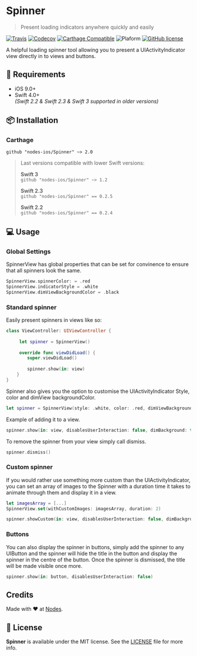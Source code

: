 # Spinner
> Present loading indicators anywhere quickly and easily

[![Travis](https://travis-ci.org/nodes-ios/Spinner.svg?branch=master)](https://travis-ci.org/nodes-ios/Spinner)
[![Codecov](https://img.shields.io/codecov/c/github/nodes-ios/Spinner.svg)](https://codecov.io/github/nodes-ios/Spinner)
[![Carthage Compatible](https://img.shields.io/badge/Carthage-compatible-4BC51D.svg?style=flat)](https://github.com/Carthage/Carthage)
![Plaform](https://img.shields.io/badge/platform-iOS-lightgrey.svg)
[![GitHub license](https://img.shields.io/badge/license-MIT-blue.svg)](https://github.com/nodes-ios/Spinner/blob/master/LICENSE)

A helpful loading spinner tool allowing you to present a UIActivityIndicator view directly in to views and buttons.

## 📝 Requirements

* iOS 9.0+
* Swift 4.0+  
*(Swift 2.2 & Swift 2.3 & Swift 3 supported in older versions)*

## 📦 Installation

### Carthage
~~~
github "nodes-ios/Spinner" ~> 2.0
~~~

> Last versions compatible with lower Swift versions:  
>
> **Swift 3**  
> `github "nodes-ios/Spinner" ~> 1.2`
>
> **Swift 2.3**  
> `github "nodes-ios/Spinner" == 0.2.5`
>
> **Swift 2.2**  
> `github "nodes-ios/Spinner" == 0.2.4`

## 💻 Usage

### Global Settings

SpinnerView has global properties that can be set for convinence to ensure that all spinners look the same.

```swift
SpinnerView.spinnerColor: = .red
SpinnerView.indicatorStyle = .white
SpinnerView.dimViewBackgroundColor = .black
```

### Standard spinner
Easily present spinners in views like so:

```swift
class ViewController: UIViewController {
  
     let spinner = SpinnerView()
    
     override func viewDidLoad() {
        super.viewDidLoad()
       
        spinner.show(in: view)
    }
}
```

Spinner also gives you the option to customise the UIActivityIndicator Style, color and dimView backgroundColor.


```swift
let spinner = SpinnerView(style: .white, color: .red, dimViewBackgroundColor: .black)
```

Example of adding it to a view.

```swift
spinner.show(in: view, disablesUserInteraction: false, dimBackground: true)
```

To remove the spinner from your view simply call dismiss.

```swift
spinner.dismiss()
```

### Custom spinner
If you would rather use something more custom than the UIActivityIndicator, you can set an array of images to the Spinner with a duration time it takes to animate through them and display it in a view.

```swift
let imagesArray = [...]
SpinnerView.set(withCustomImages: imagesArray, duration: 2)

spinner.showCustom(in: view, disablesUserInteraction: false, dimBackground: true)
```

### Buttons
You can also display the spinner in buttons, simply add the spinner to any UIButton and the spinner will hide the title in the button and display the spinner in the centre of the button. Once the spinner is dismissed, the title will be made visible once more.

```swift
spinner.show(in: button, disablesUserInteraction: false)
```

## Credits
Made with ❤️ at [Nodes](http://nodesagency.com).

## 📄 License
**Spinner** is available under the MIT license. See the [LICENSE](https://github.com/nodes-ios/Spinner/blob/master/LICENSE) file for more info.
